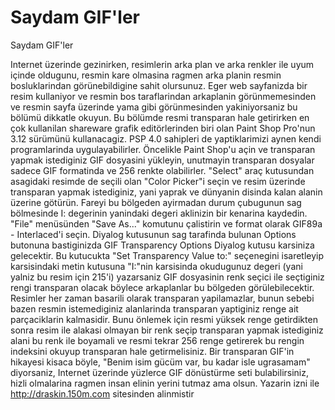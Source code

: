 # Saydam GIF'ler


Saydam GIF'ler



 Internet üzerinde gezinirken, resimlerin arka plan ve arka renkler ile uyum içinde oldugunu, resmin kare olmasina ragmen arka planin resmin bosluklarindan görünebildigine sahit olursunuz. Eger web sayfanizda bir resim kullaniyor ve resmin bos taraflarindan arkaplanin görünmemesinden ve resmin sayfa üzerinde yama gibi görünmesinden yakiniyorsaniz bu bölümü dikkatle okuyun.                Bu bölümde resmi transparan hale getirirken en çok kullanilan shareware grafik editörlerinden biri olan Paint Shop Pro'nun 3.12 sürümünü kullanacagiz. PSP 4.0 sahipleri de yaptiklarimizi aynen kendi programlarinda uygulayabilirler. Öncelikle Paint Shop'u açin ve transparan yapmak istediginiz GIF dosyasini yükleyin, unutmayin transparan dosyalar sadece GIF formatinda ve 256 renkte olabilirler.                "Select" araç kutusundan asagidaki resimde de seçili olan "Color Picker"i seçin ve resim üzerinde transparan yapmak istediginiz, yani yaprak ve dünyanin disinda kalan alanin üzerine götürün. Fareyi bu bölgeden ayirmadan durum çubugunun sag bölmesinde I: degerinin yanindaki degeri aklinizin bir kenarina kaydedin.                "File" menüsünden "Save As..." komutunu çalistirin ve format olarak GIF89a - Interlaced'i seçin. Diyalog kutusunun sag tarafinda bulunan Options butonuna bastiginizda GIF Transparency Options Diyalog kutusu karsiniza gelecektir. Bu kutucukta "Set Transparency Value to:" seçenegini isaretleyip karsisindaki metin kutusuna "I:"nin karsisinda okudugunuz degeri (yani yalniz bu resim için 215'i) yazarsaniz GIF dosyasinin renk seçici ile seçtiginiz rengi transparan olacak böylece arkaplanlar bu bölgeden görülebilecektir. Resimler her zaman basarili olarak transparan yapilamazlar, bunun sebebi bazen resmin istemediginiz alanlarinda transparan yaptiginiz renge ait parçaciklarin kalmasidir. Bunu önlemek için resmi yüksek renge getirdikten sonra resim ile alakasi olmayan bir renk seçip transparan yapmak istediginiz alani bu renk ile boyamali ve resmi tekrar 256 renge getirerek bu rengin indeksini okuyup transparan hale getirmelisiniz. Bir transparan GIF'in hikayesi kisaca böyle, "Benim isim gücüm var, bu kadar isle ugrasamam" diyorsaniz, Internet üzerinde yüzlerce GIF dönüstürme seti bulabilirsiniz, hizli olmalarina ragmen insan elinin yerini tutmaz ama olsun.                Yazarin izni ile http://draskin.150m.com sitesinden alinmistir





